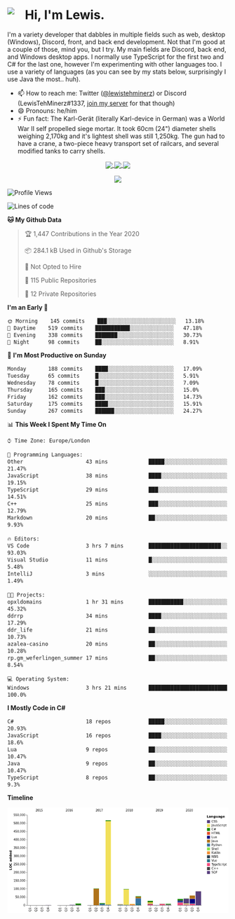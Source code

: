 <h1><img align="left" src="https://cdn.discordapp.com/emojis/552927506957729802.gif" width="40">Hi, I'm Lewis.</h1>

I'm a variety developer that dabbles in multiple fields such as web, desktop (Windows), Discord, front, and back end development. Not that I'm good at a couple of those, mind you, but I try. My main fields are Discord, back end, and Windows desktop apps. I normally use TypeScript for the first two and C# for the last one, however I'm experimenting with other languages too. I use a variety of languages (as you can see by my stats below, surprisingly I use Java the most.. huh).

- 📫 How to reach me: Twitter ([@lewistehminerz](https://twitter.com/lewistehminerz)) or Discord (LewisTehMinerz#1337, [join my server](https://discord.gg/XnUh7JB) for that though)
- 😄 Pronouns: he/him
- ⚡ Fun fact: The Karl-Gerät (literally Karl-device in German) was a World War II self propelled siege mortar. It took 60cm (24") diameter shells weighing 2,170kg and it's lightest shell was still 1,250kg. The gun had to have a crane, a two-piece heavy transport set of railcars, and several modified tanks to carry shells.

<p align="center">
  <a href="https://github.com/anuraghazra/github-readme-stats">
    <img align="center" src="https://github-readme-stats.vercel.app/api?username=LewisTehMinerz&count_private=true&show_icons=true&theme=gruvbox">
  </a>
  <a href="https://github.com/anuraghazra/github-readme-stats">
    <img align="center" src="https://github-readme-stats.vercel.app/api/top-langs?username=LewisTehMinerz&layout=compact&theme=gruvbox">
  </a>
  <a href="https://github.com/anuraghazra/github-readme-stats">
    <img align="center" src="https://github-readme-stats.vercel.app/api/wakatime?username=LewisTehMinerz&layout=compact&theme=gruvbox">
  </a>
</p>

<p align="center">
  <a href="https://github.com/ryo-ma/github-profile-trophy">
    <img align="center" src="https://github-profile-trophy.vercel.app/?username=ryo-ma&theme=gruvbox">
  </a>
</p>

<!--START_SECTION:waka-->
![Profile Views](http://img.shields.io/badge/Profile%20Views-12-blue)

![Lines of code](https://img.shields.io/badge/From%20Hello%20World%20I%27ve%20Written-7.7%20million%20lines%20of%20code-blue)

**🐱 My Github Data** 

> 🏆 1,447 Contributions in the Year 2020
 > 
> 📦 284.1 kB Used in Github's Storage 
 > 
> 🚫 Not Opted to Hire
 > 
> 📜 115 Public Repositories
 > 
> 🔑 12 Private Repositories 

**I'm an Early 🐤** 

```text
🌞 Morning    145 commits    ███░░░░░░░░░░░░░░░░░░░░░░   13.18% 
🌆 Daytime    519 commits    ███████████░░░░░░░░░░░░░░   47.18% 
🌃 Evening    338 commits    ███████░░░░░░░░░░░░░░░░░░   30.73% 
🌙 Night      98 commits     ██░░░░░░░░░░░░░░░░░░░░░░░   8.91%

```
📅 **I'm Most Productive on Sunday** 

```text
Monday       188 commits    ████░░░░░░░░░░░░░░░░░░░░░   17.09% 
Tuesday      65 commits     █░░░░░░░░░░░░░░░░░░░░░░░░   5.91% 
Wednesday    78 commits     █░░░░░░░░░░░░░░░░░░░░░░░░   7.09% 
Thursday     165 commits    ███░░░░░░░░░░░░░░░░░░░░░░   15.0% 
Friday       162 commits    ███░░░░░░░░░░░░░░░░░░░░░░   14.73% 
Saturday     175 commits    ████░░░░░░░░░░░░░░░░░░░░░   15.91% 
Sunday       267 commits    ██████░░░░░░░░░░░░░░░░░░░   24.27%

```


📊 **This Week I Spent My Time On** 

```text
⌚︎ Time Zone: Europe/London

💬 Programming Languages: 
Other                    43 mins             █████░░░░░░░░░░░░░░░░░░░░   21.47% 
JavaScript               38 mins             ████░░░░░░░░░░░░░░░░░░░░░   19.15% 
TypeScript               29 mins             ███░░░░░░░░░░░░░░░░░░░░░░   14.51% 
C++                      25 mins             ███░░░░░░░░░░░░░░░░░░░░░░   12.79% 
Markdown                 20 mins             ██░░░░░░░░░░░░░░░░░░░░░░░   9.93%

🔥 Editors: 
VS Code                  3 hrs 7 mins        ███████████████████████░░   93.03% 
Visual Studio            11 mins             █░░░░░░░░░░░░░░░░░░░░░░░░   5.48% 
IntelliJ                 3 mins              ░░░░░░░░░░░░░░░░░░░░░░░░░   1.49%

🐱‍💻 Projects: 
opxldomains              1 hr 31 mins        ███████████░░░░░░░░░░░░░░   45.32% 
ddrrp                    34 mins             ████░░░░░░░░░░░░░░░░░░░░░   17.29% 
ddr_life                 21 mins             ██░░░░░░░░░░░░░░░░░░░░░░░   10.73% 
azalea-casino            20 mins             ██░░░░░░░░░░░░░░░░░░░░░░░   10.28% 
rp.gm_weferlingen_summer 17 mins             ██░░░░░░░░░░░░░░░░░░░░░░░   8.54%

💻 Operating System: 
Windows                  3 hrs 21 mins       █████████████████████████   100.0%

```

**I Mostly Code in C#** 

```text
C#                       18 repos            █████░░░░░░░░░░░░░░░░░░░░   20.93% 
JavaScript               16 repos            ████░░░░░░░░░░░░░░░░░░░░░   18.6% 
Lua                      9 repos             ██░░░░░░░░░░░░░░░░░░░░░░░   10.47% 
Java                     9 repos             ██░░░░░░░░░░░░░░░░░░░░░░░   10.47% 
TypeScript               8 repos             ██░░░░░░░░░░░░░░░░░░░░░░░   9.3%

```


**Timeline**

![Chart not found](https://github.com/LewisTehMinerz/LewisTehMinerz/blob/master/charts/bar_graph.png) 


<!--END_SECTION:waka-->
